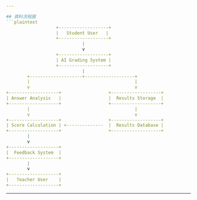 ```yaml
---

## 資料流程圖
```plaintext
                   +-------------------+
                   |   Student User   |
                   +-------------------+
                             |
                             v
                   +-------------------+
                   | AI Grading System |
                   +-------------------+
                             |
        +--------------------+-------------------+
        |                                        |
        v                                        v
+-------------------+                  +-------------------+
| Answer Analysis   |                  |  Results Storage  |
+-------------------+                  +-------------------+
        |                                        |
        v                                        v
+-------------------+                  +-------------------+
| Score Calculation | <--------------  |  Results Database |
+-------------------+                  +-------------------+
        |
        v
+-------------------+
|  Feedback System  |
+-------------------+
        |
        v
+-------------------+
|   Teacher User    |
+-------------------+
```

---
```

